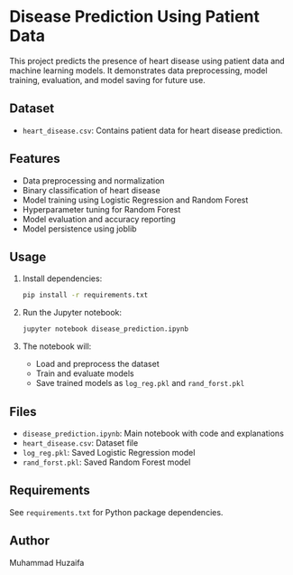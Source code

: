 # Disease Prediction Using Patient Data

This project predicts the presence of heart disease using patient data and machine learning models. It demonstrates data preprocessing, model training, evaluation, and model saving for future use.

## Dataset
- `heart_disease.csv`: Contains patient data for heart disease prediction.

## Features
- Data preprocessing and normalization
- Binary classification of heart disease
- Model training using Logistic Regression and Random Forest
- Hyperparameter tuning for Random Forest
- Model evaluation and accuracy reporting
- Model persistence using joblib

## Usage

1. Install dependencies:
	```bash
	pip install -r requirements.txt
	```

2. Run the Jupyter notebook:
	```bash
	jupyter notebook disease_prediction.ipynb
	```

3. The notebook will:
	- Load and preprocess the dataset
	- Train and evaluate models
	- Save trained models as `log_reg.pkl` and `rand_forst.pkl`

## Files
- `disease_prediction.ipynb`: Main notebook with code and explanations
- `heart_disease.csv`: Dataset file
- `log_reg.pkl`: Saved Logistic Regression model
- `rand_forst.pkl`: Saved Random Forest model

## Requirements
See `requirements.txt` for Python package dependencies.

## Author
Muhammad Huzaifa
